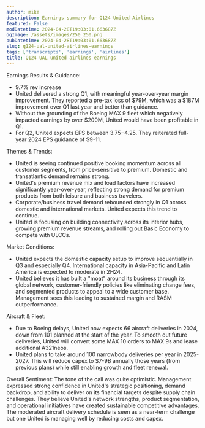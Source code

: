 ```yaml
---
author: mike
description: Earnings summary for Q124 United Airlines 
featured: False
modDatetime: 2024-04-28T19:03:01.663687Z
ogImage: /assets/images/250_250.png
pubDatetime: 2024-04-28T19:03:01.663687Z
slug: q124-ual-united-airlines-earnings
tags: ['transcripts', 'earnings', 'airlines']
title: Q124 UAL united airlines earnings
---
```


Earnings Results & Guidance:
- 9.7% rev increase
- United delivered a strong Q1, with meaningful year-over-year margin improvement. They reported a pre-tax loss of $79M, which was a $187M improvement over Q1 last year and better than guidance. 
- Without the grounding of the Boeing MAX 9 fleet which negatively impacted earnings by over $200M, United would have been profitable in Q1.
- For Q2, United expects EPS between $3.75-$4.25. They reiterated full-year 2024 EPS guidance of $9-11.

Themes & Trends:
- United is seeing continued positive booking momentum across all customer segments, from price-sensitive to premium. Domestic and transatlantic demand remains strong.
- United's premium revenue mix and load factors have increased significantly year-over-year, reflecting strong demand for premium products from both leisure and business travelers.  
- Corporate/business travel demand rebounded strongly in Q1 across domestic and international markets. United expects this trend to continue.
- United is focusing on building connectivity across its interior hubs, growing premium revenue streams, and rolling out Basic Economy to compete with ULCCs.

Market Conditions:
- United expects the domestic capacity setup to improve sequentially in Q3 and especially Q4. International capacity in Asia-Pacific and Latin America is expected to moderate in 2H24.
- United believes it has built a "moat" around its business through its global network, customer-friendly policies like eliminating change fees, and segmented products to appeal to a wide customer base. Management sees this leading to sustained margin and RASM outperformance.

Aircraft & Fleet:
- Due to Boeing delays, United now expects 66 aircraft deliveries in 2024, down from 101 planned at the start of the year. To smooth out future deliveries, United will convert some MAX 10 orders to MAX 9s and lease additional A321neos. 
- United plans to take around 100 narrowbody deliveries per year in 2025-2027. This will reduce capex to $7-9B annually those years (from previous plans) while still enabling growth and fleet renewal.

Overall Sentiment: 
The tone of the call was quite optimistic. Management expressed strong confidence in United's strategic positioning, demand backdrop, and ability to deliver on its financial targets despite supply chain challenges. They believe United's network strengths, product segmentation, and operational initiatives have created sustainable competitive advantages. The moderated aircraft delivery schedule is seen as a near-term challenge but one United is managing well by reducing costs and capex.

